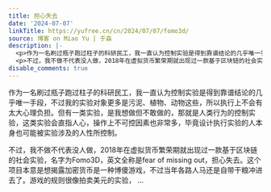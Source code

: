 ```yaml
---
title: 担心失去
date: '2024-07-07'
linkTitle: https://yufree.cn/cn/2024/07/07/fomo3d/
source: 博客 on Miao Yu | 于淼
description: |-
  <p>作为一名刷过瓶子跑过柱子的科研民工，我一直认为控制实验是得到靠谱结论的几乎唯一手段，不过我的实验对象更多是污泥、植物、动物这些，所以执行上不会有太大心理负担。但有一类实验，是我想做但不敢做的，那就是人类行为的控制实验，这类实验会直指人心，操作上不可控因素也非常多，毕竟设计执行实验的人本身也可能被实验涉及的人性所控制。</p>
  <p>不过，我不做不代表没人做，2018年在虚拟货币繁荣期就出现过一款基于区块链的社会实验，名字为Fomo3D，英文全称是fear of missing out，担心失去。这个项目本意是想揭露加密货币是一种博傻游戏，不过当年各路人马还是自带干粮冲进去了。游戏的规则很像拍卖美元的实验， ...
disable_comments: true
---
```

<p>作为一名刷过瓶子跑过柱子的科研民工，我一直认为控制实验是得到靠谱结论的几乎唯一手段，不过我的实验对象更多是污泥、植物、动物这些，所以执行上不会有太大心理负担。但有一类实验，是我想做但不敢做的，那就是人类行为的控制实验，这类实验会直指人心，操作上不可控因素也非常多，毕竟设计执行实验的人本身也可能被实验涉及的人性所控制。</p>
<p>不过，我不做不代表没人做，2018年在虚拟货币繁荣期就出现过一款基于区块链的社会实验，名字为Fomo3D，英文全称是fear of missing out，担心失去。这个项目本意是想揭露加密货币是一种博傻游戏，不过当年各路人马还是自带干粮冲进去了。游戏的规则很像拍卖美元的实验， ...
